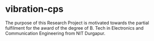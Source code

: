 # vibration-cps
The purpose of this Research Project is motivated towards the partial fulfilment for the award of the degree of B. Tech in Electronics and Communication Engineering from NIT Durgapur.

